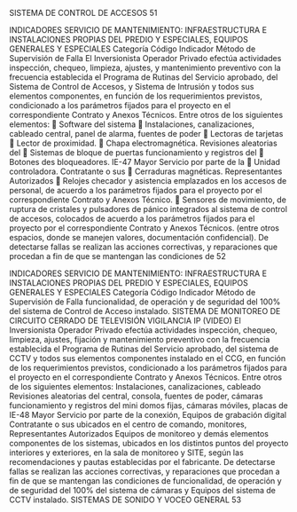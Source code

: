 SISTEMA DE CONTROL DE ACCESOS
51

INDICADORES SERVICIO DE MANTENIMIENTO: INFRAESTRUCTURA E INSTALACIONES
PROPIAS DEL PREDIO Y ESPECIALES, EQUIPOS GENERALES Y ESPECIALES
Categoría
Código Indicador Método de Supervisión
de Falla
El Inversionista Operador Privado efectúa
actividades inspección, chequeo, limpieza,
ajustes, y mantenimiento preventivo con la
frecuencia establecida el Programa de Rutinas
del Servicio aprobado, del Sistema de Control
de Accesos, y Sistema de Intrusión y todos
sus elementos componentes, en función de los
requerimientos previstos, condicionado a los
parámetros fijados para el proyecto en el
correspondiente Contrato y Anexos Técnicos.
Entre otros de los siguientes elementos:
 Software del sistema
 Instalaciones, canalizaciones,
cableado central, panel de alarma,
fuentes de poder
 Lectoras de tarjetas
 Lector de proximidad.
 Chapa electromagnética.
Revisiones aleatorias del
 Sistemas de bloque de puertas
funcionamiento y registros del
 Botones des bloqueadores.
IE-47 Mayor Servicio por parte de la
 Unidad controladora.
Contratante o sus
 Cerraduras magnéticas.
Representantes Autorizados
 Relojes checador y asistencia
emplazados en los accesos de
personal, de acuerdo a los parámetros
fijados para el proyecto por el
correspondiente Contrato y Anexos
Técnico.
 Sensores de movimiento, de ruptura
de cristales y pulsadores de pánico
integrados al sistema de control de
accesos, colocados de acuerdo a los
parámetros fijados para el proyecto
por el correspondiente Contrato y
Anexos Técnicos. (entre otros
espacios, donde se manejen valores,
documentación confidencial).
De detectarse fallas se realizan las acciones
correctivas, y reparaciones que procedan a fin
de que se mantengan las condiciones de
52

INDICADORES SERVICIO DE MANTENIMIENTO: INFRAESTRUCTURA E INSTALACIONES
PROPIAS DEL PREDIO Y ESPECIALES, EQUIPOS GENERALES Y ESPECIALES
Categoría
Código Indicador Método de Supervisión
de Falla
funcionalidad, de operación y de seguridad del
100% del sistema de Control de Acceso
instalado.
SISTEMA DE MONITOREO DE CIRCUITO CERRADO DE TELEVISIÓN VIGILANCIA IP (VIDEO)
El Inversionista Operador Privado efectúa
actividades inspección, chequeo, limpieza,
ajustes, fijación y mantenimiento preventivo
con la frecuencia establecida el Programa de
Rutinas del Servicio aprobado, del sistema de
CCTV y todos sus elementos componentes
instalado en el CCG, en función de los
requerimientos previstos, condicionado a los
parámetros fijados para el proyecto en el
correspondiente Contrato y Anexos Técnicos.
Entre otros de los siguientes elementos:
Instalaciones, canalizaciones, cableado
Revisiones aleatorias del
central, consola, fuentes de poder, cámaras
funcionamiento y registros del
mini domos fijas, cámaras móviles, placas de
IE-48 Mayor Servicio por parte de la
conexión, Equipos de grabación digital
Contratante o sus
ubicados en el centro de comando, monitores,
Representantes Autorizados
Equipos de monitoreo y demás elementos
componentes de los sistemas, ubicados en los
distintos puntos del proyecto interiores y
exteriores, en la sala de monitoreo y SITE,
según las recomendaciones y pautas
establecidas por el fabricante.
De detectarse fallas se realizan las acciones
correctivas, y reparaciones que procedan a fin
de que se mantengan las condiciones de
funcionalidad, de operación y de seguridad del
100% del sistema de cámaras y Equipos del
sistema de CCTV instalado.
SISTEMAS DE SONIDO Y VOCEO GENERAL
53

